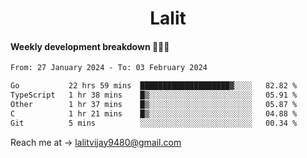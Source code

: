 <h1 align="center">Lalit</h1>

#### Weekly development breakdown 👨🏻‍💻
<!--START_SECTION:waka-->

```txt
From: 27 January 2024 - To: 03 February 2024

Go           22 hrs 59 mins  ████████████████████▓░░░░   82.82 %
TypeScript   1 hr 38 mins    █▒░░░░░░░░░░░░░░░░░░░░░░░   05.91 %
Other        1 hr 37 mins    █▒░░░░░░░░░░░░░░░░░░░░░░░   05.87 %
C            1 hr 21 mins    █▒░░░░░░░░░░░░░░░░░░░░░░░   04.88 %
Git          5 mins          ░░░░░░░░░░░░░░░░░░░░░░░░░   00.34 %
```

<!--END_SECTION:waka-->

Reach me at → lalitvijay9480@gmail.com
